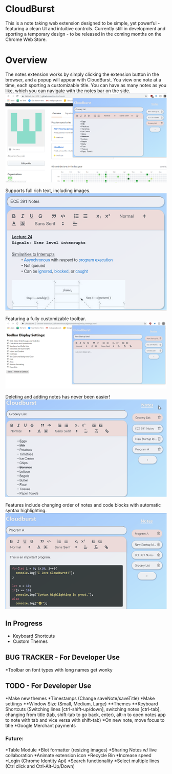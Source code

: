 # CloudBurst
This is a note taking web extension designed to be simple, yet powerful - featuring a clean UI and intuitive controls.
Currently still in development and sporting a temporary design - to be released in the coming months on the Chrome Web Store.

# Overview
The notes extension works by simply clicking the extension button in the browser, and a popup will appear with CloudBurst. You view one note at a time, each sporting a customizable title. You can have as many notes as you like, which you can navigate with the notes bar on the side.
![Overview](images/Screenshots/Overview.PNG)

Supports full rich text, including images.
![Rich Text](images/Screenshots/RichText.PNG)

Featuring a fully customizable toolbar.
![Toolbar](images/Screenshots/Toolbar.PNG)

Deleting and adding notes has never been easier!
![Delete and Add](images/Screenshots/DeleteAdd.gif)

Features include changing order of notes and code blocks with automatic syntax highlighting.
![Drag](images/Screenshots/Drag.gif)

## In Progress
* Keyboard Shortcuts
* Custom Themes

## BUG TRACKER - For Developer Use
  *Toolbar on font types with long names get wonky

## TODO - For Developer Use

  *Make new themes
  *Timestamps (Change saveNote/saveTitle)
  *Make settings
    **Window Size (Small, Medium, Large)
    **Themes
    **Keyboard Shortcuts (Switching lines [ctrl-shift-up/down], switching notes [ctrl-tab], changing from title (tab, shift-tab to go back, enter), alt-n to open notes app
       to note with tab and vice versa with shift-tab)
  *On new note, move focus to title
  *Google Merchant payments

### Future: 
  *Table Module
  *Blot formatter (resizing images)
  *Sharing Notes w/ live collaboration
  *Animate extension icon
  *Recycle Bin
  *Increase speed
  *Login (Chrome Identity Api)
  *Search functionality
  *Select multiple lines (Ctrl click and Ctrl-Alt-Up/Down)
